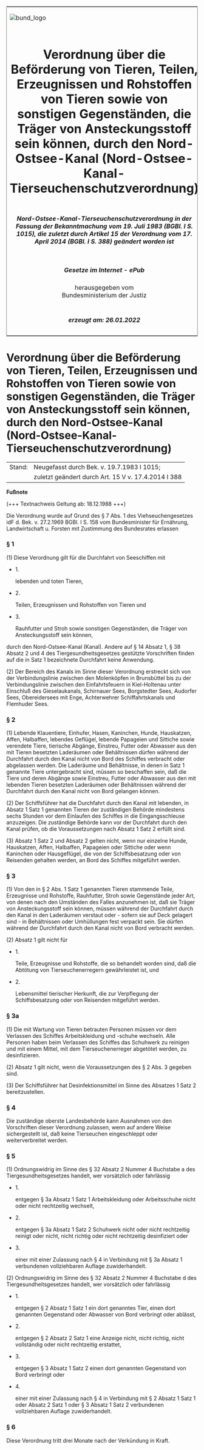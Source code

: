 <span id="DECKBLATT.html"></span>

<table border="0" frame="border" width="100%">

<tr valign="top">

<td align="left">

![bund\_logo](BfJ_2021_Web_de_de.gif)

</td>

<td align="right">

 

</td>

</tr>

<tr align="center" valign="middle">

<td colspan="2">

# Verordnung über die Beförderung von Tieren, Teilen, Erzeugnissen und Rohstoffen von Tieren sowie von sonstigen Gegenständen, die Träger von Ansteckungsstoff sein können, durch den Nord-Ostsee-Kanal (Nord-Ostsee-Kanal-Tierseuchenschutzverordnung)

</td>

</tr>

<tr align="center" valign="middle">

<td colspan="2">

##### Nord-Ostsee-Kanal-Tierseuchenschutzverordnung in der Fassung der Bekanntmachung vom 19. Juli 1983 (BGBl. I S. 1015), die zuletzt durch Artikel 15 der Verordnung vom 17. April 2014 (BGBl. I S. 388) geändert worden ist

</td>

</tr>

<tr align="center" valign="middle">

<td colspan="2">

  
  

##### Gesetze im Internet - ePub  
  
herausgegeben vom  
Bundesministerium der Justiz

</td>

</tr>

<tr align="center" valign="bottom">

<td colspan="2">

  
  

##### erzeugt am: 26.01.2022

</td>

</tr>

</table>

<span id="BJNR006050973.html"></span>

# Verordnung über die Beförderung von Tieren, Teilen, Erzeugnissen und Rohstoffen von Tieren sowie von sonstigen Gegenständen, die Träger von Ansteckungsstoff sein können, durch den Nord-Ostsee-Kanal (Nord-Ostsee-Kanal-Tierseuchenschutzverordnung)

<div>

<div class="jnhtml">

|        |                                                     |
| ------ | --------------------------------------------------- |
| Stand: | Neugefasst durch Bek. v. 19.7.1983 I 1015;          |
|        | zuletzt geändert durch Art. 15 V v. 17.4.2014 I 388 |

</div>

</div>

<div>

  
**Fußnote**

<div class="jnhtml">

<div>

<div class="jurAbsatz">

(+++ Textnachweis Geltung ab: 18.12.1988 +++)

</div>

<div class="jurAbsatz">

  
Die Verordnung wurde auf Grund des § 7 Abs. 1 des Viehseuchengesetzes
idF d. Bek. v. 27.2.1969 BGBl. I S. 158 vom Bundesminister für
Ernährung, Landwirtschaft u. Forsten mit Zustimmung des Bundesrates
erlassen

</div>

</div>

</div>

</div>

<span id="BJNR006050973BJNE000101301.html"></span>

### § 1  

<div>

<div class="jnhtml">

<div>

<div class="jurAbsatz">

(1) Diese Verordnung gilt für die Durchfahrt von Seeschiffen mit

  - 1\.
    
    <div style="">
    
    lebenden und toten Tieren,
    
    </div>

  - 2\.
    
    <div style="">
    
    Teilen, Erzeugnissen und Rohstoffen von Tieren und
    
    </div>

  - 3\.
    
    <div style="">
    
    Rauhfutter und Stroh sowie sonstigen Gegenständen, die Träger von
    Ansteckungsstoff sein können,
    
    </div>

durch den Nord-Ostsee-Kanal (Kanal). Andere auf § 14 Absatz 1, § 38
Absatz 2 und 4 des Tiergesundheitsgesetzes gestützte Vorschriften finden
auf die in Satz 1 bezeichnete Durchfahrt keine Anwendung.

</div>

<div class="jurAbsatz">

(2) Der Bereich des Kanals im Sinne dieser Verordnung erstreckt sich von
der Verbindungslinie zwischen den Molenköpfen in Brunsbüttel bis zu der
Verbindungslinie zwischen den Einfahrtsfeuern in Kiel-Holtenau unter
Einschluß des Gieselaukanals, Schirnauer Sees, Borgstedter Sees,
Audorfer Sees, Obereidersees mit Enge, Achterwehrer Schiffahrtskanals
und Flemhuder Sees.

</div>

</div>

</div>

</div>

<span id="BJNR006050973BJNE000200326.html"></span>

### § 2  

<div>

<div class="jnhtml">

<div>

<div class="jurAbsatz">

(1) Lebende Klauentiere, Einhufer, Hasen, Kaninchen, Hunde, Hauskatzen,
Affen, Halbaffen, lebendes Geflügel, lebende Papageien und Sittiche
sowie verendete Tiere, tierische Abgänge, Einstreu, Futter oder Abwasser
aus den mit Tieren besetzten Laderäumen oder Behältnissen dürfen während
der Durchfahrt durch den Kanal nicht von Bord des Schiffes verbracht
oder abgelassen werden. Die Laderäume und Behältnisse, in denen in Satz
1 genannte Tiere untergebracht sind, müssen so beschaffen sein, daß die
Tiere und deren Abgänge sowie Einstreu, Futter oder Abwasser aus den mit
lebenden Tieren besetzten Laderäumen oder Behältnissen während der
Durchfahrt durch den Kanal nicht von Bord gelangen können.

</div>

<div class="jurAbsatz">

(2) Der Schiffsführer hat die Durchfahrt durch den Kanal mit lebenden,
in Absatz 1 Satz 1 genannten Tieren der zuständigen Behörde mindestens
sechs Stunden vor dem Einlaufen des Schiffes in die Eingangsschleuse
anzuzeigen. Die zuständige Behörde kann vor der Durchfahrt durch den
Kanal prüfen, ob die Voraussetzungen nach Absatz 1 Satz 2 erfüllt sind.

</div>

<div class="jurAbsatz">

(3) Absatz 1 Satz 2 und Absatz 2 gelten nicht, wenn nur einzelne Hunde,
Hauskatzen, Affen, Halbaffen, Papageien oder Sittiche oder wenn
Kaninchen oder Hausgeflügel, die von der Schiffsbesatzung oder von
Reisenden gehalten werden, an Bord des Schiffes mitgeführt werden.

</div>

</div>

</div>

</div>

<span id="BJNR006050973BJNE000300326.html"></span>

### § 3  

<div>

<div class="jnhtml">

<div>

<div class="jurAbsatz">

(1) Von den in § 2 Abs. 1 Satz 1 genannten Tieren stammende Teile,
Erzeugnisse und Rohstoffe, Rauhfutter, Stroh sowie Gegenstände jeder
Art, von denen nach den Umständen des Falles anzunehmen ist, daß sie
Träger von Ansteckungsstoff sein können, müssen während der Durchfahrt
durch den Kanal in den Laderäumen verstaut oder - sofern sie auf Deck
gelagert sind - in Behältnissen oder Umhüllungen fest verpackt sein. Sie
dürfen während der Durchfahrt durch den Kanal nicht von Bord verbracht
werden.

</div>

<div class="jurAbsatz">

(2) Absatz 1 gilt nicht für

  - 1\.
    
    <div style="">
    
    Teile, Erzeugnisse und Rohstoffe, die so behandelt worden sind, daß
    die Abtötung von Tierseuchenerregern gewährleistet ist, und
    
    </div>

  - 2\.
    
    <div style="">
    
    Lebensmittel tierischer Herkunft, die zur Verpflegung der
    Schiffsbesatzung oder von Reisenden mitgeführt werden.
    
    </div>

</div>

</div>

</div>

</div>

<span id="BJNR006050973BJNE000401308.html"></span>

### § 3a  

<div>

<div class="jnhtml">

<div>

<div class="jurAbsatz">

(1) Die mit Wartung von Tieren betrauten Personen müssen vor dem
Verlassen des Schiffes Arbeitskleidung und -schuhe wechseln. Alle
Personen haben beim Verlassen des Schiffes das Schuhwerk zu reinigen und
mit einem Mittel, mit dem Tierseuchenerreger abgetötet werden, zu
desinfizieren.

</div>

<div class="jurAbsatz">

(2) Absatz 1 gilt nicht, wenn die Voraussetzungen des § 2 Abs. 3 gegeben
sind.

</div>

<div class="jurAbsatz">

(3) Der Schiffsführer hat Desinfektionsmittel im Sinne des Absatzes 1
Satz 2 bereitzustellen.

</div>

</div>

</div>

</div>

<span id="BJNR006050973BJNE000500326.html"></span>

### § 4  

<div>

<div class="jnhtml">

<div>

<div class="jurAbsatz">

Die zuständige oberste Landesbehörde kann Ausnahmen von den Vorschriften
dieser Verordnung zulassen, wenn auf andere Weise sichergestellt ist,
daß keine Tierseuchen eingeschleppt oder weiterverbreitet werden.

</div>

</div>

</div>

</div>

<span id="BJNR006050973BJNE000602301.html"></span>

### § 5  

<div>

<div class="jnhtml">

<div>

<div class="jurAbsatz">

(1) Ordnungswidrig im Sinne des § 32 Absatz 2 Nummer 4 Buchstabe a des
Tiergesundheitsgesetzes handelt, wer vorsätzlich oder fahrlässig

  - 1\.
    
    <div>
    
    entgegen § 3a Absatz 1 Satz 1 Arbeitskleidung oder Arbeitsschuhe
    nicht oder nicht rechtzeitig wechselt,
    
    </div>

  - 2\.
    
    <div>
    
    entgegen § 3a Absatz 1 Satz 2 Schuhwerk nicht oder nicht rechtzeitig
    reinigt oder nicht, nicht richtig oder nicht rechtzeitig
    desinfiziert oder
    
    </div>

  - 3\.
    
    <div>
    
    einer mit einer Zulassung nach § 4 in Verbindung mit § 3a Absatz 1
    verbundenen vollziehbaren Auflage zuwiderhandelt.
    
    </div>

</div>

<div class="jurAbsatz">

(2) Ordnungswidrig im Sinne des § 32 Absatz 2 Nummer 4 Buchstabe d des
Tiergesundheitsgesetzes handelt, wer vorsätzlich oder fahrlässig

  - 1\.
    
    <div>
    
    entgegen § 2 Absatz 1 Satz 1 ein dort genanntes Tier, einen dort
    genannten Gegenstand oder Abwasser von Bord verbringt oder ablässt,
    
    </div>

  - 2\.
    
    <div>
    
    entgegen § 2 Absatz 2 Satz 1 eine Anzeige nicht, nicht richtig,
    nicht vollständig oder nicht rechtzeitig erstattet,
    
    </div>

  - 3\.
    
    <div>
    
    entgegen § 3 Absatz 1 Satz 2 einen dort genannten Gegenstand von
    Bord verbringt oder
    
    </div>

  - 4\.
    
    <div>
    
    einer mit einer Zulassung nach § 4 in Verbindung mit § 2 Absatz 1
    Satz 1 oder Absatz 2 Satz 1 oder § 3 Absatz 1 Satz 2 verbundenen
    vollziehbaren Auflage zuwiderhandelt.
    
    </div>

</div>

</div>

</div>

</div>

<span id="BJNR006050973BJNE000701308.html"></span>

### § 6  

<div>

<div class="jnhtml">

<div>

<div class="jurAbsatz">

Diese Verordnung tritt drei Monate nach der Verkündung in Kraft.

</div>

</div>

</div>

</div>
